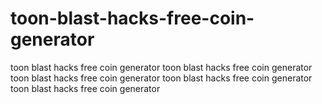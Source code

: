 # toon-blast-hacks-free-coin-generator
toon blast hacks free coin generator toon blast hacks free coin generator toon blast hacks free coin generator toon blast hacks free coin generator toon blast hacks free coin generator
